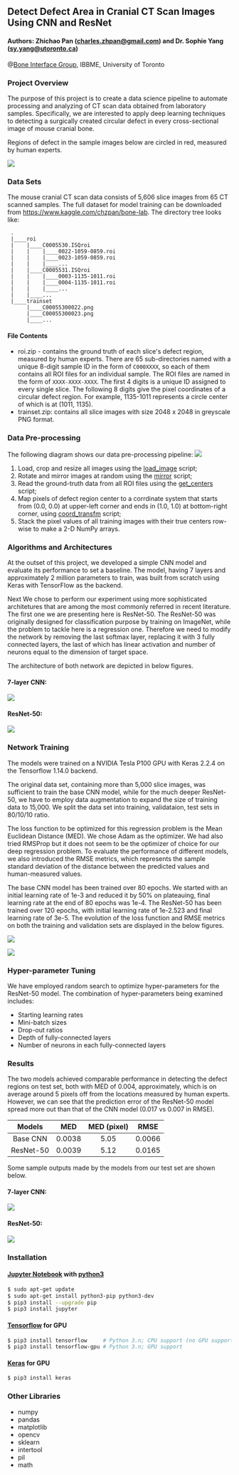 ## Detect Defect Area in Cranial CT Scan Images Using CNN and ResNet
#### Authors: Zhichao Pan (charles.zhpan@gmail.com) and Dr. Sophie Yang (sy.yang@utoronto.ca)
@[Bone Interface Group](http://www.ecf.utoronto.ca/~bonehead/), IBBME, University of Toronto 

### Project Overview
The purpose of this project is to create a data science pipeline to automate processing and analyzing of CT scan data obtained from laboratory samples. Specifically, we are interested to apply deep learning techniques to detecting a surgically created circular defect  in every cross-sectional image of mouse cranial bone. 

Regions of defect in the sample images below are circled in red, measured by human experts.

![](./images/human.png)


### Data Sets
The mouse cranial CT scan data consists of 5,606 slice images from 65 CT scanned samples. The full dataset for model training can be downloaded from https://www.kaggle.com/chzpan/bone-lab. The directory tree looks like:

```
 .
 |____roi
 |    |____C0005530.ISQroi
 |    |    |____0022-1059-0859.roi
 |    |    |____0023-1059-0859.roi
 |    |    |____...
 |    |____C0005531.ISQroi
 |    |    |____0003-1135-1011.roi
 |    |    |____0004-1135-1011.roi
 |    |    |____...
 |    |____...
 |____trainset
      |____C00055300022.png
      |____C00055300023.png
      |____...
```

#### File Contents
* roi.zip - contains the ground truth of each slice's defect region, measured by human experts. There are 65 sub-directories named with a unique 8-digit sample ID in the form of ``C000XXXX``, so each of them contains all ROI files for an individual sample. The ROI files are named in the form of ``XXXX-XXXX-XXXX``. The first 4 digits is a unique ID assigned to every single slice. The following 8 digits give the pixel coordinates of a circular defect region. For example, 1135-1011 represents a circle center of which is at (1011, 1135).
* trainset.zip: contains all slice images with size 2048 x 2048 in greyscale PNG format.


### Data Pre-processing
The following diagram shows our data pre-processing pipeline:
![](./images/preprocess_pipeline.png)

1. Load, crop and resize all images using the [load_image](src/utils.py) script;
2. Rotate and mirror images at random using the [mirror](src/utils.py) script;
3. Read the ground-truth data from all ROI files using the [get_centers](src/utils.py) script;
4. Map pixels of defect region center to a corrdinate system that starts from (0.0, 0.0) at upper-left corner and ends in (1.0, 1.0) at bottom-right corner, using [coord_transfm](src/utils.py) script;  
5. Stack the pixel values of all training images with their true centers row-wise to make a 2-D NumPy arrays.


### Algorithms and Architectures
At the outset of this project, we developed a simple CNN model and evaluate its performance to set a baseline. The model, having 7 layers and approximately 2 million parameters to train, was built from scratch using Keras with TensorFlow as the backend. 

Next We chose to perform our experiment using more sophisticated architetures that are among the most commonly referred in recent literature. The first one we are presenting here is ResNet-50. The ResNet-50 was originally designed for classification purpose by training on ImageNet, while the problem to tackle here is a regression one. Therefore we need to modify the network by removing the last softmax layer, replacing it with 3 fully connected layers, the last of which has linear activation and number of neurons equal to the dimension of target space.

The architecture of both network are depicted in below figures.

#### 7-layer CNN:
![](./images/CNN_diagram.png)

#### ResNet-50:
![](./images/ResNet50_diagram.png)


### Network Training
The models were trained on a NVIDIA Tesla P100 GPU with Keras 2.2.4 on the Tensorflow 1.14.0 backend. 

The original data set, containing more than 5,000 slice images, was sufficient to train the base CNN model, while for the much deeper ResNet-50, we have to employ data augmentation to expand the size of training data to 15,000. We split the data set into training, validataion, test sets in 80/10/10 ratio.

The loss function to be optimized for this regression problem is the Mean Euclidean Distance (MED). We chose Adam as the optimizer. We had also tried RMSProp but it does not seem to be the optimizer of choice for our deep regression problem. To evaluate the performance of different models, we also introduced the RMSE metrics, which represents the sample standard deviation of the distance between the predicted values and human-measured values.

The base CNN model has been trained over 80 epochs. We started with an initial learning rate of 1e-3 and reduced it by 50% on plateauing, final learning rate at the end of 80 epochs was 1e-4. The ResNet-50 has been trained over 120 epochs, with initial learning rate of 1e-2.523 and final learning rate of 3e-5. The evolution of the loss function and RMSE metrics on both the training and validation sets are displayed in the below figures. 

![](./images/simplecnn_hist_3.png)

![](./images/resnet_hist_2.png)


### Hyper-parameter Tuning
We have employed random search to optimize hyper-parameters for the ResNet-50 model. The combination of hyper-parameters being examined includes:
* Starting learning rates
* Mini-batch sizes
* Drop-out ratios
* Depth of fully-connected layers
* Number of neurons in each fully-connected layers


### Results
The two models achieved comparable performance in detecting the defect regions on test set, both with MED of 0.004, approximately, which is on average around 5 pixels off from the locations measured by human experts. However, we can see that the prediction error of the ResNet-50 model spread more out than that of the CNN model (0.017 vs 0.007 in RMSE).

| Models | MED | MED (pixel) | RMSE |
| :-----: | :-----: | :-----: | :-----:|
| Base CNN | 0.0038 | 5.05 | 0.0066 |
| ResNet-50 | 0.0039 | 5.12 | 0.0165 |

Some sample outputs made by the models from our test set are shown below.

#### 7-layer CNN:
![](./images/simplecnn_3.png)

#### ResNet-50:
![](./images/resnet_5.png)


### Installation
#### [Jupyter Notebook](http://jupyter.readthedocs.io/en/latest/install.html) with [python3](http://docs.python-guide.org/en/latest/starting/install3/linux/)
```sh
$ sudo apt-get update
$ sudo apt-get install python3-pip python3-dev
$ pip3 install --upgrade pip
$ pip3 install jupyter
```
#### [Tensorflow](https://www.tensorflow.org/install/install_linux) for GPU
```sh
$ pip3 install tensorflow     # Python 3.n; CPU support (no GPU support)
$ pip3 install tensorflow-gpu # Python 3.n; GPU support 
```
#### [Keras](https://keras.io/#installation) for GPU
```sh
$ pip3 install keras
```
### Other Libraries
* numpy
* pandas
* matplotlib
* opencv
* sklearn
* intertool
* pil
* math
